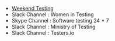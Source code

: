 - [Weekend Testing](https://weekendtesting.com)
- Slack Channel : Women in Testing 
- Skype Channel : Software testing 24 * 7 
- Slack Channel : Ministry of Testing 
- Slack Channel : Testers.io 